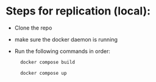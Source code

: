 # Steps for replication (local):
- Clone the repo
- make sure the docker daemon is running
- Run the following commands in order:
  ```bash
    docker compose build
  ```

  ```bash
    docker compose up
  ```

